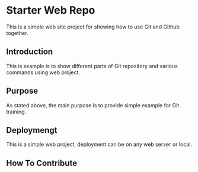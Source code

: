 # Starter Web Repo

  This is a simple web site project for showing how to use Git and Github together.
  
## Introduction

   This is example is to show different parts of Git repository and various commands using web project.

## Purpose
  As stated above, the main purpose is to provide simple example for Git training.

## Deploymengt

   This is a simple web project, deployment can be on any web server or local.
   
## How To Contribute
